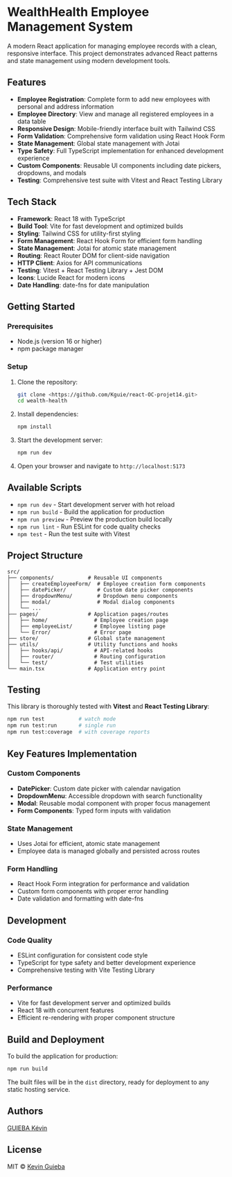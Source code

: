 # WealthHealth Employee Management System

A modern React application for managing employee records with a clean, responsive interface. This project demonstrates advanced React patterns and state management using modern development tools.

## Features

- **Employee Registration**: Complete form to add new employees with personal and address information
- **Employee Directory**: View and manage all registered employees in a data table
- **Responsive Design**: Mobile-friendly interface built with Tailwind CSS
- **Form Validation**: Comprehensive form validation using React Hook Form
- **State Management**: Global state management with Jotai
- **Type Safety**: Full TypeScript implementation for enhanced development experience
- **Custom Components**: Reusable UI components including date pickers, dropdowns, and modals
- **Testing**: Comprehensive test suite with Vitest and React Testing Library

## Tech Stack

- **Framework**: React 18 with TypeScript
- **Build Tool**: Vite for fast development and optimized builds
- **Styling**: Tailwind CSS for utility-first styling
- **Form Management**: React Hook Form for efficient form handling
- **State Management**: Jotai for atomic state management
- **Routing**: React Router DOM for client-side navigation
- **HTTP Client**: Axios for API communications
- **Testing**: Vitest + React Testing Library + Jest DOM
- **Icons**: Lucide React for modern icons
- **Date Handling**: date-fns for date manipulation

## Getting Started

### Prerequisites

- Node.js (version 16 or higher)
- npm package manager

### Setup

1. Clone the repository:
   ```bash
   git clone <https://github.com/Kguie/react-OC-projet14.git>
   cd wealth-health
   ```

2. Install dependencies:
   ```bash
   npm install
   ```

3. Start the development server:
   ```bash
   npm run dev
   ```

4. Open your browser and navigate to `http://localhost:5173`

## Available Scripts

- `npm run dev` - Start development server with hot reload
- `npm run build` - Build the application for production
- `npm run preview` - Preview the production build locally
- `npm run lint` - Run ESLint for code quality checks
- `npm test` - Run the test suite with Vitest

## Project Structure

```
src/
├── components/           # Reusable UI components
│   ├── createEmployeeForm/  # Employee creation form components
│   ├── datePicker/          # Custom date picker components
│   ├── dropdownMenu/        # Dropdown menu components
│   ├── modal/               # Modal dialog components
│   └── ...
├── pages/                # Application pages/routes
│   ├── home/               # Employee creation page
│   ├── employeeList/       # Employee listing page
│   └── Error/              # Error page
├── store/                # Global state management
├── utils/                # Utility functions and hooks
│   ├── hooks/api/          # API-related hooks
│   ├── router/             # Routing configuration
│   └── test/               # Test utilities
└── main.tsx              # Application entry point
```

## Testing

This library is thoroughly tested with **Vitest** and **React Testing Library**:

```bash
npm run test           # watch mode  
npm run test:run       # single run  
npm run test:coverage  # with coverage reports  
```

## Key Features Implementation

### Custom Components
- **DatePicker**: Custom date picker with calendar navigation
- **DropdownMenu**: Accessible dropdown with search functionality
- **Modal**: Reusable modal component with proper focus management
- **Form Components**: Typed form inputs with validation

### State Management
- Uses Jotai for efficient, atomic state management
- Employee data is managed globally and persisted across routes

### Form Handling
- React Hook Form integration for performance and validation
- Custom form components with proper error handling
- Date validation and formatting with date-fns

## Development

### Code Quality
- ESLint configuration for consistent code style
- TypeScript for type safety and better development experience
- Comprehensive testing with Vite Testing Library

### Performance
- Vite for fast development server and optimized builds
- React 18 with concurrent features
- Efficient re-rendering with proper component structure

## Build and Deployment

To build the application for production:

```bash
npm run build
```

The built files will be in the `dist` directory, ready for deployment to any static hosting service.


## Authors

[GUIEBA Kévin](https://github.com/Kguie/)


## License

MIT © [Kevin Guieba](mailto:kevin.guieba@gmail.com)

